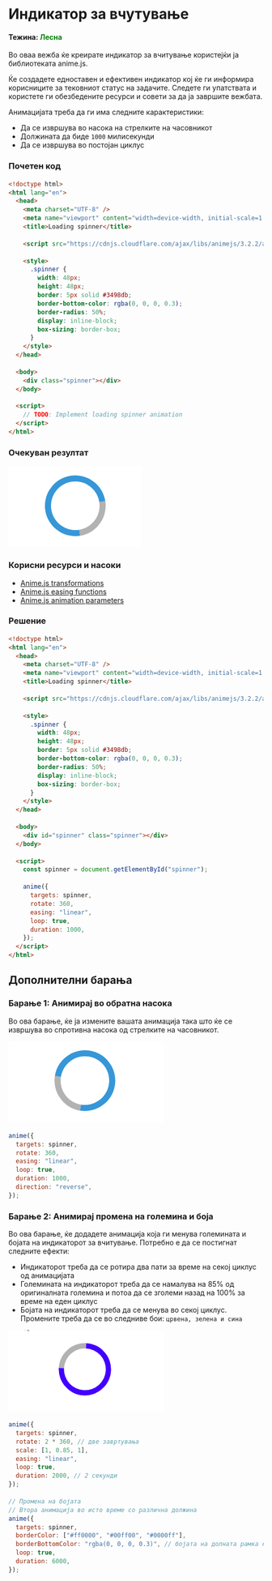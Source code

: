 # Индикатор за вчутување

#### Тежина: <span style="color: green">Лесна</span>

Во оваа вежба ќе креирате индикатор за вчитување користејќи ја библиотеката anime.js.

Ќе создадете едноставен и ефективен индикатор кој ќе ги информира корисниците за тековниот статус на задачите. Следете ги упатствата и користете ги обезбедените ресурси и совети за да ја завршите вежбата.

Анимацијата треба да ги има следните карактеристики:

- Да се извршува во насока на стрелките на часовникот
- Должината да биде `1000` милисекунди
- Да се извршува во постојан циклус

### Почетен код

```html
<!doctype html>
<html lang="en">
  <head>
    <meta charset="UTF-8" />
    <meta name="viewport" content="width=device-width, initial-scale=1.0" />
    <title>Loading spinner</title>

    <script src="https://cdnjs.cloudflare.com/ajax/libs/animejs/3.2.2/anime.min.js"></script>

    <style>
      .spinner {
        width: 48px;
        height: 48px;
        border: 5px solid #3498db;
        border-bottom-color: rgba(0, 0, 0, 0.3);
        border-radius: 50%;
        display: inline-block;
        box-sizing: border-box;
      }
    </style>
  </head>

  <body>
    <div class="spinner"></div>
  </body>

  <script>
    // TODO: Implement loading spinner animation
  </script>
</html>
```

### Очекуван резултат

![Loading spinner](./img/loading-spinner.gif)

### Корисни ресурси и насоки

- [Anime.js transformations](https://animejs.com/documentation/#CSStransforms)
- [Anime.js easing functions](https://animejs.com/documentation/#easings)
- [Anime.js animation parameters](https://animejs.com/documentation/#animationParameters)

### Решение

```html
<!doctype html>
<html lang="en">
  <head>
    <meta charset="UTF-8" />
    <meta name="viewport" content="width=device-width, initial-scale=1.0" />
    <title>Loading spinner</title>

    <script src="https://cdnjs.cloudflare.com/ajax/libs/animejs/3.2.2/anime.min.js"></script>

    <style>
      .spinner {
        width: 48px;
        height: 48px;
        border: 5px solid #3498db;
        border-bottom-color: rgba(0, 0, 0, 0.3);
        border-radius: 50%;
        display: inline-block;
        box-sizing: border-box;
      }
    </style>
  </head>

  <body>
    <div id="spinner" class="spinner"></div>
  </body>

  <script>
    const spinner = document.getElementById("spinner");

    anime({
      targets: spinner,
      rotate: 360,
      easing: "linear",
      loop: true,
      duration: 1000,
    });
  </script>
</html>
```

## Дополнителни барања

### Барање 1: Анимирај во обратна насока

Во ова барање, ќе ја измените вашата анимација така што ќе се извршува во спротивна насока од стрелките на часовникот.

![Loading spinner](./img/loading-spinner-reverse.gif)

```js
anime({
  targets: spinner,
  rotate: 360,
  easing: "linear",
  loop: true,
  duration: 1000,
  direction: "reverse",
});
```

### Барање 2: Aнимирај промена на големина и боја

Во ова барање, ќе додадете анимација која ги менува големината и бојата на индикаторот за вчитување. Потребно е да се постигнат следните ефекти:

- Индикаторот треба да се ротира два пати за време на секој циклус од анимацијата
- Големината на индикаторот треба да се намалува на 85% од оригиналната големина и потоа да се зголеми назад на 100% за време на еден циклус
- Бојата на индикаторот треба да се менува во секој циклус. Промените треба да се во следниве бои: `црвена, зелена и сина`

![Loading spinner](./img/loading-spinner-color.gif)

```js
anime({
  targets: spinner,
  rotate: 2 * 360, // две завртувања
  scale: [1, 0.85, 1],
  easing: "linear",
  loop: true,
  duration: 2000, // 2 секунди
});

// Промена на бојата
// Втора анимација во исто време со различна должина
anime({
  targets: spinner,
  borderColor: ["#ff0000", "#00ff00", "#0000ff"],
  borderBottomColor: "rgba(0, 0, 0, 0.3)", // бојата на долната рамка ќе остане иста
  loop: true,
  duration: 6000,
});
```
